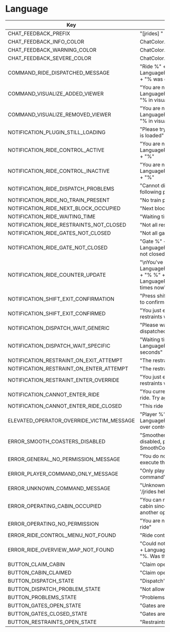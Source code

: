 
# Language

Key | Default value
--- | ---
CHAT_FEEDBACK_PREFIX | "[jrides] "
CHAT_FEEDBACK_INFO_COLOR | ChatColor.GRAY + ""
CHAT_FEEDBACK_WARNING_COLOR | ChatColor.YELLOW + ""
CHAT_FEEDBACK_SEVERE_COLOR | ChatColor.RED + ""
COMMAND_RIDE_DISPATCHED_MESSAGE | "Ride %" + LanguageFileTags.rideDisplayName + "% was dispatched!"
COMMAND_VISUALIZE_ADDED_VIEWER | "You are now viewing %" + LanguageFileTags.rideIdentifier + "% in visualize mode"
COMMAND_VISUALIZE_REMOVED_VIEWER | "You are no longer viewing %" + LanguageFileTags.rideIdentifier + "% in visualize mode"
NOTIFICATION_PLUGIN_STILL_LOADING | "Please try again later when jrides is loaded"
NOTIFICATION_RIDE_CONTROL_ACTIVE | "You are now controlling %" + LanguageFileTags.rideDisplayName + "%"
NOTIFICATION_RIDE_CONTROL_INACTIVE | "You are no longer controlling %" + LanguageFileTags.rideDisplayName + "%"
NOTIFICATION_RIDE_DISPATCH_PROBLEMS | "Cannot dispatch due to the following problems:"
NOTIFICATION_RIDE_NO_TRAIN_PRESENT | "No train present in station"
NOTIFICATION_RIDE_NEXT_BLOCK_OCCUPIED | "Next block section is occupied"
NOTIFICATION_RIDE_WAITING_TIME | "Waiting time has not passed yet"
NOTIFICATION_RIDE_RESTRAINTS_NOT_CLOSED | "Not all restraints are closed"
NOTIFICATION_RIDE_GATES_NOT_CLOSED | "Not all gates are closed"
NOTIFICATION_RIDE_GATE_NOT_CLOSED | "Gate %" + LanguageFileTags.name + "% is not closed"
NOTIFICATION_RIDE_COUNTER_UPDATE | "\nYou've ridden %" + LanguageFileTags.rideDisplayName + "% %" + LanguageFileTags.rideCount + "% times now\n"
NOTIFICATION_SHIFT_EXIT_CONFIRMATION | "Press shift again within 2 seconds to confirm exiting the ride"
NOTIFICATION_SHIFT_EXIT_CONFIRMED | "You just exited the ride while the restraints were closed"
NOTIFICATION_DISPATCH_WAIT_GENERIC | "Please wait until the ride is dispatched"
NOTIFICATION_DISPATCH_WAIT_SPECIFIC | "Waiting time: %" + LanguageFileTags.time + "% seconds"
NOTIFICATION_RESTRAINT_ON_EXIT_ATTEMPT | "The restraints are closed"
NOTIFICATION_RESTRAINT_ON_ENTER_ATTEMPT | "The restraints are closed"
NOTIFICATION_RESTRAINT_ENTER_OVERRIDE | "You just entered the ride while the restraints were closed"
NOTIFICATION_CANNOT_ENTER_RIDE | "You currently cannot enter this ride. Try again later."
NOTIFICATION_CANNOT_ENTER_RIDE_CLOSED | "This ride is currently closed."
ELEVATED_OPERATOR_OVERRIDE_VICTIM_MESSAGE | "Player %" + LanguageFileTags.player + "% took over control of the operating cabin"
ERROR_SMOOTH_COASTERS_DISABLED | "Smoother ride experience is disabled, please install SmoothCoasters."
ERROR_GENERAL_NO_PERMISSION_MESSAGE | "You do not have permissions to execute this action"
ERROR_PLAYER_COMMAND_ONLY_MESSAGE | "Only players can execute this command"
ERROR_UNKNOWN_COMMAND_MESSAGE | "Unknown jrides command. Type '/jrides help' for help"
ERROR_OPERATING_CABIN_OCCUPIED | "You can not take this operating cabin since it is already in use by another operator"
ERROR_OPERATING_NO_PERMISSION | "You are not allowed to operate this ride"
ERROR_RIDE_CONTROL_MENU_NOT_FOUND | "Ride control menu was not found"
ERROR_RIDE_OVERVIEW_MAP_NOT_FOUND | "Could not retrieve map for ride %" + LanguageFileTags.rideIdentifier + "%. Was the map id configured?"
BUTTON_CLAIM_CABIN | "Claim operating cabin"
BUTTON_CABIN_CLAIMED | "Claim operating cabin"
BUTTON_DISPATCH_STATE | "Dispatch"
BUTTON_DISPATCH_PROBLEM_STATE | "Not allowed"
BUTTON_PROBLEMS_STATE | "Problems"
BUTTON_GATES_OPEN_STATE | "Gates are open"
BUTTON_GATES_CLOSED_STATE | "Gates are closed"
BUTTON_RESTRAINTS_OPEN_STATE | "Restraints are open"
